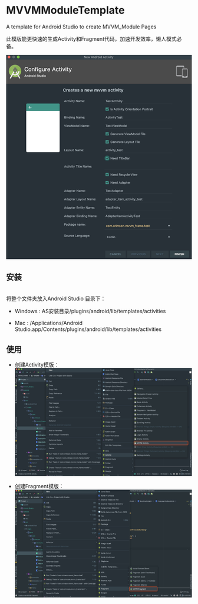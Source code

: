# MVVMModuleTemplate
A template for Android Studio to create MVVM_Module Pages

此模版能更快速的生成Activity和Fragment代码，加速开发效率，懒人模式必备。
<br>

![1579248832306](https://github.com/crimson0829/MVVMModuleTemplate/blob/master/ScreenShot/1579248832306.jpg)


## 安装
<br>
将整个文件夹放入Android Studio 目录下：

* Windows : AS安装目录/plugins/android/lib/templates/activities

* Mac : /Applications/Android Studio.app/Contents/plugins/android/lib/templates/activities

## 使用
* 创建Activity模版：
![1579248495597](https://github.com/crimson0829/MVVMModuleTemplate/blob/master/ScreenShot/1579248495597.jpg)

* 创建Fragment模版：
![1579248624374](https://github.com/crimson0829/MVVMModuleTemplate/blob/master/ScreenShot/1579248624374.jpg)



